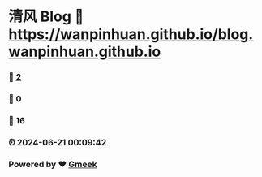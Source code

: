 # 清风 Blog :link: https://wanpinhuan.github.io/blog.wanpinhuan.github.io 
### :page_facing_up: [2](https://wanpinhuan.github.io/blog.wanpinhuan.github.io/tag.html) 
### :speech_balloon: 0 
### :hibiscus: 16 
### :alarm_clock: 2024-06-21 00:09:42 
### Powered by :heart: [Gmeek](https://github.com/Meekdai/Gmeek)

